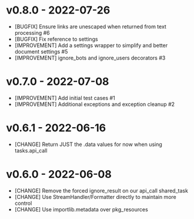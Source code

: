 # v0.8.0 - 2022-07-26

- [BUGFIX] Ensure links are unescaped when returned from text processing #6
- [BUGFIX] Fix reference to settings
- [IMPROVEMENT] Add a settings wrapper to simplify and better document settings #5
- [IMPROVEMENT] ignore_bots and ignore_users decorators #3

# v0.7.0 - 2022-07-08

- [IMPROVEMENT] Add initial test cases #1
- [IMPROVEMENT] Additional exceptions and exception cleanup #2

# v0.6.1 - 2022-06-16

- [CHANGE] Return JUST the .data values for now when using tasks.api_call

# v0.6.0 - 2022-06-08

- [CHANGE] Remove the forced ignore_result on our api_call shared_task
- [CHANGE] Use StreamHandler/Formatter directly to maintain more control
- [CHANGE] Use importlib.metadata over pkg_resources
